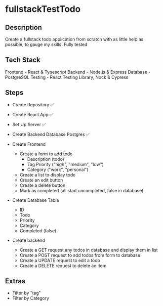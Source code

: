 # fullstackTestTodo

## Description

Create a fullstack todo application from scratch with as little help as possible, to gauge my skills. Fully tested

## Tech Stack

Frontend - React & Typescript
Backend - Node.js & Express
Database - PostgreSQL
Testing - React Testing Library, Nock & Cypress

## Steps

- Create Repository ✅
- Create React App ✅
- Set Up Server ✅
- Create Backend Database Postgres ✅

- Create Frontend

  - Create a form to add todo
    - Description (todo)
    - Tag Priority ("high", "medium", "low")
    - Category ("work", "personal")
  - Create a list to display todo
  - Create an edit button
  - Create a delete button
  - Mark as completed (all start uncompleted, false in database)

- Create Database Table

  - ID
  - Todo
  - Priority
  - Category
  - Completed (false)

- Create backend
  - Create a GET request any todos in database and display them in list
  - Create a POST request to add todos from form to database
  - Create a UPDATE request to edit a todo
  - Create a DELETE request to delete an item

## Extras

- Filter by "tag"
- Filter by Category
